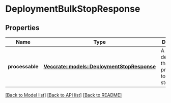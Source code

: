 # DeploymentBulkStopResponse

## Properties

Name | Type | Description | Notes
------------ | ------------- | ------------- | -------------
**processable** | [**Vec<crate::models::DeploymentStopResponse>**](DeploymentStopResponse.md) | A list deployments that can be processed to be stopped | 

[[Back to Model list]](../README.md#documentation-for-models) [[Back to API list]](../README.md#documentation-for-api-endpoints) [[Back to README]](../README.md)


